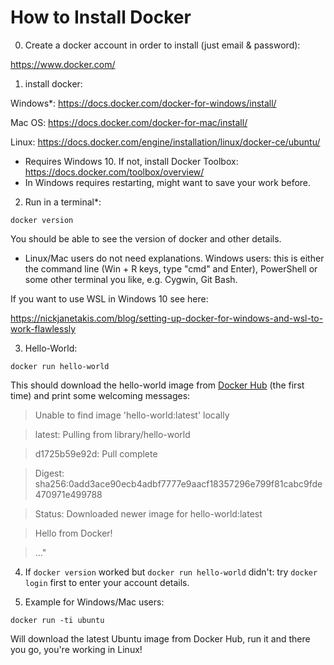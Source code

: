# How to Install Docker

0. Create a docker account in order to install (just email & password):

https://www.docker.com/

1. install docker:

Windows*: https://docs.docker.com/docker-for-windows/install/

Mac OS: https://docs.docker.com/docker-for-mac/install/

Linux: https://docs.docker.com/engine/installation/linux/docker-ce/ubuntu/

* Requires Windows 10. If not, install Docker Toolbox: https://docs.docker.com/toolbox/overview/
* In Windows requires restarting, might want to save your work before.

2. Run in a terminal*:

`docker version`

You should be able to see the version of docker and other details.

* Linux/Mac users do not need explanations. Windows users: this is either the command line (Win + R keys, type "cmd" and Enter), PowerShell or some other terminal you like, e.g. Cygwin, Git Bash.

If you want to use WSL in Windows 10 see here:

https://nickjanetakis.com/blog/setting-up-docker-for-windows-and-wsl-to-work-flawlessly

3. Hello-World:

`docker run hello-world`

This should download the hello-world image from [Docker Hub](https://hub.docker.com/) (the first time) and print some welcoming messages:

> Unable to find image 'hello-world:latest' locally

> latest: Pulling from library/hello-world

> d1725b59e92d: Pull complete

> Digest: sha256:0add3ace90ecb4adbf7777e9aacf18357296e799f81cabc9fde470971e499788

> Status: Downloaded newer image for hello-world:latest

> Hello from Docker!

> ..."

4. If `docker version` worked but `docker run hello-world` didn't: try `docker login` first to enter your account details.

5. Example for Windows/Mac users:

`docker run -ti ubuntu`

Will download the latest Ubuntu image from Docker Hub, run it and there you go, you're working in Linux!